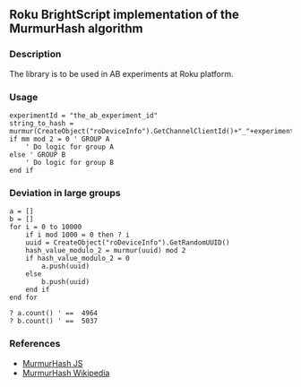## Roku BrightScript implementation of the MurmurHash algorithm

### Description
The library is to be used in AB experiments at Roku platform.

### Usage
```brightscript
experimentId = "the_ab_experiment_id"
string_to_hash = murmur(CreateObject("roDeviceInfo").GetChannelClientId()+"_"+experimentId)
if mm mod 2 = 0 ' GROUP A
    ' Do logic for group A
else ' GROUP B
    ' Do logic for group B
end if
```

### Deviation in large groups
```brightscript
a = []
b = []
for i = 0 to 10000
    if i mod 1000 = 0 then ? i
    uuid = CreateObject("roDeviceInfo").GetRandomUUID()
    hash_value_modulo_2 = murmur(uuid) mod 2
    if hash_value_modulo_2 = 0
        a.push(uuid)
    else
        b.push(uuid)
    end if
end for

? a.count() ' ==  4964
? b.count() ' ==  5037
```

### References
* [MurmurHash JS](https://github.com/garycourt/murmurhash-js/blob/master/murmurhash3_gc.js)
* [MurmurHash Wikipedia](https://en.wikipedia.org/wiki/MurmurHash)
